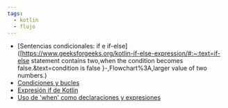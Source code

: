 ```yaml
---
tags:
  - kotlin
  - flujo
---
```

- [Sentencias condicionales: if e if-else]([https://www.geeksforgeeks.org/kotlin-if-else-expression/#:~:text=if-else statement contains two,when the condition becomes false.&text=condition is false }-,Flowchart%3A,larger value of two numbers.)
- [Condiciones y bucles](https://kotlinlang.org/docs/control-flow.html)
- [Expresión if de Kotlin](https://www.programiz.com/kotlin-programming/if-expression)
- [Uso de 'when' como declaraciones y expresiones](https://www.geeksforgeeks.org/kotlin-when-expression/)